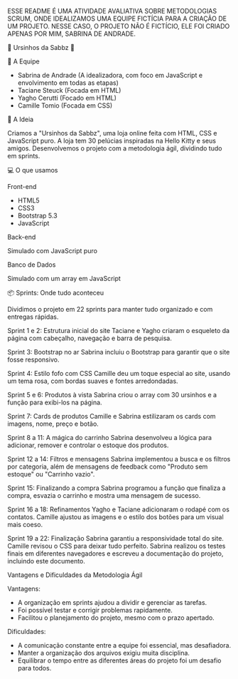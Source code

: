 ESSE README É UMA ATIVIDADE AVALIATIVA SOBRE METODOLOGIAS SCRUM, ONDE IDEALIZAMOS UMA EQUIPE FICTÍCIA PARA A CRIAÇÃO DE UM PROJETO. NESSE CASO, O PROJETO NÃO É FICTÍCIO, ELE FOI CRIADO APENAS POR MIM, SABRINA DE ANDRADE.

🎀 Ursinhos da Sabbz 🎀

👥 A Equipe

* Sabrina de Andrade (A idealizadora, com foco em JavaScript e envolvimento em todas as etapas)
* Taciane Steuck (Focada em HTML)
* Yagho Cerutti (Focado em HTML)
* Camille Tomio (Focada em CSS)

🧠 A Ideia

Criamos a "Ursinhos da Sabbz", uma loja online feita com HTML, CSS e JavaScript puro. A loja tem 30 pelúcias inspiradas na Hello Kitty e seus amigos. Desenvolvemos o projeto com a metodologia ágil, dividindo tudo em sprints.

💻 O que usamos

Front-end

* HTML5
* CSS3
* Bootstrap 5.3
* JavaScript

Back-end

Simulado com JavaScript puro

Banco de Dados

Simulado com um array em JavaScript

📦 Sprints: Onde tudo aconteceu

Dividimos o projeto em 22 sprints para manter tudo organizado e com entregas rápidas.

Sprint 1 e 2: Estrutura inicial do site
Taciane e Yagho criaram o esqueleto da página com cabeçalho, navegação e barra de pesquisa.

Sprint 3: Bootstrap no ar
Sabrina incluiu o Bootstrap para garantir que o site fosse responsivo.

Sprint 4: Estilo fofo com CSS
Camille deu um toque especial ao site, usando um tema rosa, com bordas suaves e fontes arredondadas.

Sprint 5 e 6: Produtos à vista
Sabrina criou o array com 30 ursinhos e a função para exibi-los na página.

Sprint 7: Cards de produtos
Camille e Sabrina estilizaram os cards com imagens, nome, preço e botão.

Sprint 8 a 11: A mágica do carrinho
Sabrina desenvolveu a lógica para adicionar, remover e controlar o estoque dos produtos.

Sprint 12 a 14: Filtros e mensagens
Sabrina implementou a busca e os filtros por categoria, além de mensagens de feedback como "Produto sem estoque" ou "Carrinho vazio".

Sprint 15: Finalizando a compra
Sabrina programou a função que finaliza a compra, esvazia o carrinho e mostra uma mensagem de sucesso.

Sprint 16 a 18: Refinamentos
Yagho e Taciane adicionaram o rodapé com os contatos.
Camille ajustou as imagens e o estilo dos botões para um visual mais coeso.

Sprint 19 a 22: Finalização
Sabrina garantiu a responsividade total do site.
Camille revisou o CSS para deixar tudo perfeito.
Sabrina realizou os testes finais em diferentes navegadores e escreveu a documentação do projeto, incluindo este documento.

Vantagens e Dificuldades da Metodologia Ágil

Vantagens:

* A organização em sprints ajudou a dividir e gerenciar as tarefas.
* Foi possível testar e corrigir problemas rapidamente.
* Facilitou o planejamento do projeto, mesmo com o prazo apertado.

Dificuldades:

* A comunicação constante entre a equipe foi essencial, mas desafiadora.
* Manter a organização dos arquivos exigiu muita disciplina.
* Equilibrar o tempo entre as diferentes áreas do projeto foi um desafio para todos.
